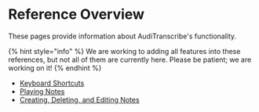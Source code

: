 # Reference Overview

These pages provide information about AudiTranscribe's functionality.

{% hint style="info" %}
We are working to adding all features into these references, but not all of them are currently here. Please be patient;
we are working on it!
{% endhint %}

* [Keyboard Shortcuts](keyboard-shortcuts.md)
* [Playing Notes](playing-notes.md)
* [Creating, Deleting, and Editing Notes](creating-deleting-and-editing-notes.md)
